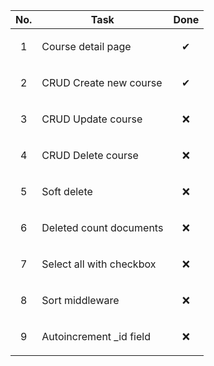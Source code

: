 | No. | Task | Done |
|:---:|:----:|:----:|
| 1 | <p align="left">Course detail page</p> | ✔ |
| 2 | <p align="left">CRUD Create new course</p> | ✔ |
| 3 | <p align="left">CRUD Update course</p> | ❌ | <= Đang ở đây, đã xong render edit.hbs, chưa import "method-override" vào app.js, nên nâng cao phần select trong edit.hbs, load từ db rồi render ra edit.hbs
| 4 | <p align="left">CRUD Delete course</p> | ❌ |
| 5 | <p align="left">Soft delete</p> | ❌ |
| 6 | <p align="left">Deleted count documents</p> | ❌ |
| 7 | <p align="left">Select all with checkbox</p> | ❌ |
| 8 | <p align="left">Sort middleware</p> | ❌ |
| 9 | <p align="left">Autoincrement _id field</p> | ❌ |
